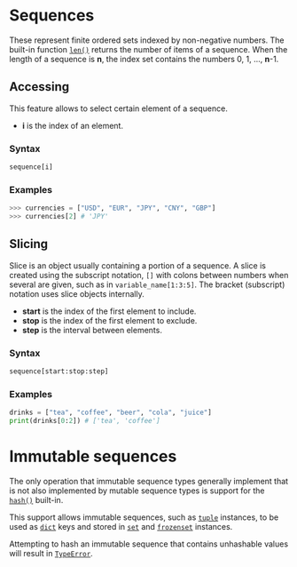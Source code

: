 # Sequences

These represent finite ordered sets indexed by non-negative numbers. The built-in function [`len()`](/built-in-functions/len.md) returns the number of items of a sequence. When the length of a sequence is **n**, the index set contains the numbers 0, 1, ..., **n**-1.

## Accessing
This feature allows to select certain element of a sequence.
- **i** is the index of an element.

### Syntax
```python
sequence[i]
```

### Examples
```python
>>> currencies = ["USD", "EUR", "JPY", "CNY", "GBP"]
>>> currencies[2] # 'JPY'
```

## Slicing
Slice is an object usually containing a portion of a sequence. A slice is created using the subscript notation, `[]` with colons between numbers when several are given, such as in `variable_name[1:3:5]`. The bracket (subscript) notation uses slice objects internally.

- **start** is the index of the first element to include.
- **stop** is the index of the first element to exclude.
- **step** is the interval between elements.

### Syntax
```python
sequence[start:stop:step]
```

### Examples
```python
drinks = ["tea", "coffee", "beer", "cola", "juice"]
print(drinks[0:2]) # ['tea', 'coffee']
```

# Immutable sequences
The only operation that immutable sequence types generally implement that is not also implemented by mutable sequence types is support for the [`hash()`](/built-in-functions/hash.md) built-in.

This support allows immutable sequences, such as [`tuple`](/built-in-types/tuple.md) instances, to be used as [`dict`](/built-in-types/dict/) keys and stored in [`set`](/built-in-types/set/) and [`frozenset`](/built-in-types/frozenset.md) instances.

Attempting to hash an immutable sequence that contains unhashable values will result in [`TypeError`](/exceptions/TypeError.md).